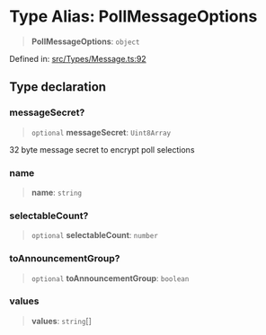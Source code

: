 # Type Alias: PollMessageOptions

> **PollMessageOptions**: `object`

Defined in: [src/Types/Message.ts:92](https://github.com/Fokusdotid/bail/blob/c004679536d41fcf32da31cecf70d3991dfa31b5/src/Types/Message.ts#L92)

## Type declaration

### messageSecret?

> `optional` **messageSecret**: `Uint8Array`

32 byte message secret to encrypt poll selections

### name

> **name**: `string`

### selectableCount?

> `optional` **selectableCount**: `number`

### toAnnouncementGroup?

> `optional` **toAnnouncementGroup**: `boolean`

### values

> **values**: `string`[]
